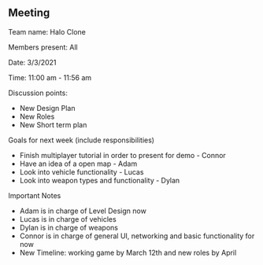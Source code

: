 ## Meeting

Team name: Halo Clone

Members present: All

Date: 3/3/2021

Time: 11:00 am - 11:56 am

Discussion points: 

* New Design Plan
* New Roles
* New Short term plan

Goals for next week (include responsibilities)

* Finish multiplayer tutorial in order to present for demo - Connor
* Have an idea of a open map - Adam
* Look into vehicle functionality - Lucas
* Look into weapon types and functionality - Dylan

Important Notes

* Adam is in charge of Level Design now
* Lucas is in charge of vehicles
* Dylan is in charge of weapons
* Connor is in charge of general UI, networking and basic functionality for now
* New Timeline: working game by March 12th and new roles by April
